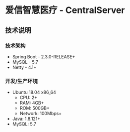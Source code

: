 # 爱信智慧医疗 - CentralServer

## 技术说明

### 技术架构

* Spring Boot - 2.3.0-RELEASE+
* MySQL - 5.7
* Netty - 4.1+

### 开发/生产环境

* Ubuntu 18.04 x86_64
  * CPU: 2+
  * RAM: 4GB+
  * ROM: 500GB+
  * Network: 100Mbps+
* Java: 1.8.121+
* MySQL: 5.7